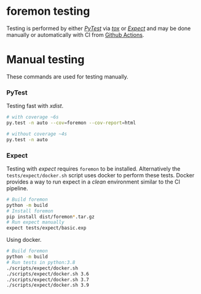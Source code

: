 # foremon testing

Testing is performed by either _[PyTest][pytest]_ via _[tox][tox]_ or
_[Expect][expect]_ and may be done manually or automatically with CI from
[Github Actions][actions].

[pytest]: https://docs.pytest.org/en/stable/
[tox]: https://tox.readthedocs.io/en/latest/
[expect]: https://linux.die.net/man/1/expect
[actions]: https://github.com/features/actions

# Manual testing

These commands are used for testing manually.

### PyTest

Testing fast with _xdist_.

```bash
# with coverage ~6s
py.test -n auto --cov=foremon --cov-report=html

# without coverage ~4s
py.test -n auto
```

### Expect

Testing with _expect_ requires `foremon` to be installed. Alternatively the
`tests/expect/docker.sh` script uses docker to perform these tests. Docker
provides a way to run expect in a _clean_ environment similar to the CI
pipeline.

```bash
# Build foremon
python -m build
# Install foremon
pip install dist/foremon*.tar.gz
# Run expect manually
expect tests/expect/basic.exp
```

Using docker.

```bash
# Build foremon
python -m build
# Run tests in python:3.8
./scripts/expect/docker.sh
./scripts/expect/docker.sh 3.6
./scripts/expect/docker.sh 3.7
./scripts/expect/docker.sh 3.9
```
